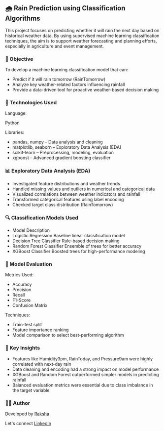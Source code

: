 ## 🌧️ Rain Prediction using Classification Algorithms
This project focuses on predicting whether it will rain the next day based on historical weather data. By using supervised machine learning classification techniques, the aim is to support weather forecasting and planning efforts, especially in agriculture and event management.

### 🎯 Objective
To develop a machine learning classification model that can:

- Predict if it will rain tomorrow (RainTomorrow)
- Analyze key weather-related factors influencing rainfall
- Provide a data-driven tool for proactive weather-based decision making

### 🧰 Technologies Used
Language:

Python

Libraries:
- pandas, numpy – Data analysis and cleaning
- matplotlib, seaborn – Exploratory Data Analysis (EDA)
- scikit-learn – Preprocessing, modeling, evaluation
- xgboost – Advanced gradient boosting classifier

### 📊 Exploratory Data Analysis (EDA)
- Investigated feature distributions and weather trends
- Handled missing values and outliers in numerical and categorical data
- Visualized correlations between weather indicators and rainfall
- Transformed categorical features using label encoding
- Checked target class distribution (RainTomorrow)

### 🔍 Classification Models Used
- Model	Description
- Logistic Regression	Baseline linear classification model
- Decision Tree Classifier	Rule-based decision making
- Random Forest Classifier	Ensemble of trees for better accuracy
- XGBoost Classifier	Boosted trees for high-performance modeling

### 🧪 Model Evaluation
Metrics Used:

- Accuracy
- Precision
- Recall
- F1-Score
- Confusion Matrix

Techniques:

- Train-test split
- Feature importance ranking
- Model comparison to select best-performing algorithm

### 🔑 Key Insights

- Features like Humidity3pm, RainToday, and Pressure9am were highly correlated with next-day rain
- Data cleaning and encoding had a strong impact on model performance
- XGBoost and Random Forest outperformed simpler models in predicting rainfall
- Balanced evaluation metrics were essential due to class imbalance in the target variable

### 👩‍💻 Author
Developed by [Raksha](https://github.com/Rakshaa-17)

Let's connect [LinkedIn](https://www.linkedin.com/in/rakshamalela/)  

